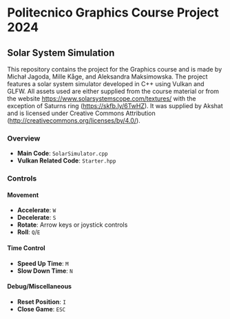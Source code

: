 # Politecnico Graphics Course Project 2024

## Solar System Simulation

This repository contains the project for the Graphics course and is made by Michał Jagoda, Mille Kåge, and Aleksandra Maksimowska. The project features a solar system simulator developed in C++ using Vulkan and GLFW. All assets used are either supplied from the course material or from the website https://www.solarsystemscope.com/textures/ with the exception of Saturns ring (https://skfb.ly/6TwHZ). It was supplied by Akshat and is licensed under Creative Commons Attribution (http://creativecommons.org/licenses/by/4.0/). 

### Overview
- **Main Code**: `SolarSimulator.cpp`
- **Vulkan Related Code**: `Starter.hpp`

### Controls

#### Movement
- **Accelerate**: `W`
- **Decelerate**: `S`
- **Rotate**: Arrow keys or joystick controls
- **Roll**: `Q`/`E`

#### Time Control
- **Speed Up Time**: `M`
- **Slow Down Time**: `N`

#### Debug/Miscellaneous
- **Reset Position**: `I`
- **Close Game**: `ESC`
